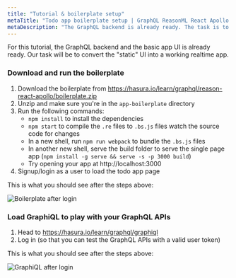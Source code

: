 ```yaml
---
title: "Tutorial & boilerplate setup"
metaTitle: "Todo app boilerplate setup | GraphQL ReasonML React Apollo Tutorial"
metaDescription: "The GraphQL backend is already ready. The task is to convert the static UI into a working realtime app in ReasonReact"
---
```



For this tutorial, the GraphQL backend and the basic app UI is already ready.
Our task will be to convert the "static" UI into a working realtime app.

### Download and run the boilerplate

1. Download the boilerplate from https://hasura.io/learn/graphql/reason-react-apollo/boilerplate.zip
2. Unzip and make sure you're in the `app-boilerplate` directory
3. Run the following commands:
    - `npm install` to install the dependencies
    - `npm start` to compile the `.re` files to `.bs.js` files watch the source code for changes
    - In a new shell, run `npm run webpack` to bundle the `.bs.js` files
    - In another new shell, serve the build folder to serve the single page app (`npm install -g serve && serve -s -p 3000 build`)
    - Try opening your app at http://localhost:3000
4. Signup/login as a user to load the todo app page

This is what you should see after the steps above:

![Boilerplate after login](https://graphql-engine-cdn.hasura.io/learn-hasura/assets/graphql-react/boilerplate-after-login.png)

### Load GraphiQL to play with your GraphQL APIs

1. Head to https://hasura.io/learn/graphql/graphiql
2. Log in (so that you can test the GraphQL APIs with a valid user token)

This is what you should see after the steps above:

![GraphiQL after login](https://graphql-engine-cdn.hasura.io/learn-hasura/assets/graphql-react/graphiql-after-login.png)
